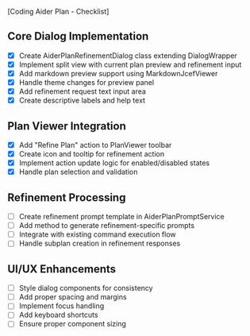 [Coding Aider Plan - Checklist]

## Core Dialog Implementation
- [x] Create AiderPlanRefinementDialog class extending DialogWrapper
- [x] Implement split view with current plan preview and refinement input
- [x] Add markdown preview support using MarkdownJcefViewer
- [x] Handle theme changes for preview panel
- [x] Add refinement request text input area
- [x] Create descriptive labels and help text

## Plan Viewer Integration
- [x] Add "Refine Plan" action to PlanViewer toolbar
- [x] Create icon and tooltip for refinement action
- [x] Implement action update logic for enabled/disabled states
- [x] Handle plan selection and validation

## Refinement Processing
- [ ] Create refinement prompt template in AiderPlanPromptService
- [ ] Add method to generate refinement-specific prompts
- [ ] Integrate with existing command execution flow
- [ ] Handle subplan creation in refinement responses

## UI/UX Enhancements
- [ ] Style dialog components for consistency
- [ ] Add proper spacing and margins
- [ ] Implement focus handling
- [ ] Add keyboard shortcuts
- [ ] Ensure proper component sizing
